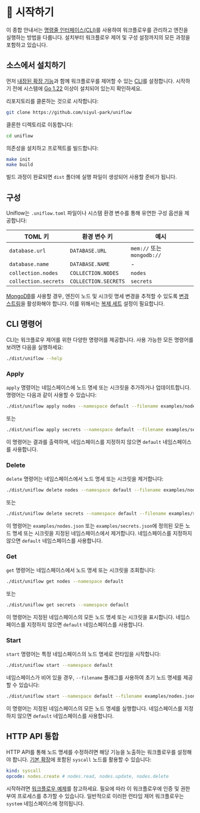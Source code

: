# 🚀 시작하기

이 종합 안내서는 [명령줄 인터페이스(CLI)](../cmd/README_kr.md)를 사용하여 워크플로우를 관리하고 엔진을 실행하는 방법을 다룹니다. 설치부터 워크플로우 제어 및 구성 설정까지의 모든 과정을 포함하고 있습니다.

## 소스에서 설치하기

먼저 [내장된 확장 기능](../ext/README_kr.md)과 함께 워크플로우를 제어할 수 있는 [CLI](../cmd/README_kr.md)를 설정합니다. 시작하기 전에 시스템에 [Go 1.22](https://go.dev/doc/install) 이상이 설치되어 있는지 확인하세요.

리포지토리를 클론하는 것으로 시작합니다:

```sh
git clone https://github.com/siyul-park/uniflow
```

클론한 디렉토리로 이동합니다:

```sh
cd uniflow
```

의존성을 설치하고 프로젝트를 빌드합니다:

```sh
make init
make build
```

빌드 과정이 완료되면 `dist` 폴더에 실행 파일이 생성되어 사용할 준비가 됩니다.

## 구성

Uniflow는 `.uniflow.toml` 파일이나 시스템 환경 변수를 통해 유연한 구성 옵션을 제공합니다:

| TOML 키              | 환경 변수 키            | 예시                       |
|----------------------|-------------------------|----------------------------|
| `database.url`       | `DATABASE.URL`          | `mem://` 또는 `mongodb://` |
| `database.name`      | `DATABASE.NAME`         | -                          |
| `collection.nodes`   | `COLLECTION.NODES`      | `nodes`                    |
| `collection.secrets` | `COLLECTION.SECRETS`    | `secrets`                  |

[MongoDB](https://www.mongodb.com/)를 사용할 경우, 엔진이 노드 및 시크릿 명세 변경을 추적할 수 있도록 [변경 스트림](https://www.mongodb.com/docs/manual/changeStreams/)을 활성화해야 합니다. 이를 위해서는 [복제 세트](https://www.mongodb.com/docs/manual/replication/) 설정이 필요합니다.

## CLI 명령어

CLI는 워크플로우 제어를 위한 다양한 명령어를 제공합니다. 사용 가능한 모든 명령어를 보려면 다음을 실행하세요:

```sh
./dist/uniflow --help
```

### Apply

`apply` 명령어는 네임스페이스에 노드 명세 또는 시크릿을 추가하거나 업데이트합니다. 명령어는 다음과 같이 사용할 수 있습니다:

```sh
./dist/uniflow apply nodes --namespace default --filename examples/nodes.json
```

또는

```sh
./dist/uniflow apply secrets --namespace default --filename examples/secrets.json
```

이 명령어는 결과를 출력하며, 네임스페이스를 지정하지 않으면 `default` 네임스페이스를 사용합니다.

### Delete

`delete` 명령어는 네임스페이스에서 노드 명세 또는 시크릿을 제거합니다:

```sh
./dist/uniflow delete nodes --namespace default --filename examples/nodes.json
```

또는

```sh
./dist/uniflow delete secrets --namespace default --filename examples/secrets.json
```

이 명령어는 `examples/nodes.json` 또는 `examples/secrets.json`에 정의된 모든 노드 명세 또는 시크릿을 지정된 네임스페이스에서 제거합니다. 네임스페이스를 지정하지 않으면 `default` 네임스페이스를 사용합니다.

### Get

`get` 명령어는 네임스페이스에서 노드 명세 또는 시크릿을 조회합니다:

```sh
./dist/uniflow get nodes --namespace default
```

또는

```sh
./dist/uniflow get secrets --namespace default
```

이 명령어는 지정된 네임스페이스의 모든 노드 명세 또는 시크릿을 표시합니다. 네임스페이스를 지정하지 않으면 `default` 네임스페이스를 사용합니다.

### Start

`start` 명령어는 특정 네임스페이스의 노드 명세로 런타임을 시작합니다:

```sh
./dist/uniflow start --namespace default
```

네임스페이스가 비어 있을 경우, `--filename` 플래그를 사용하여 초기 노드 명세를 제공할 수 있습니다:

```sh
./dist/uniflow start --namespace default --filename examples/nodes.json
```

이 명령어는 지정된 네임스페이스의 모든 노드 명세를 실행합니다. 네임스페이스를 지정하지 않으면 `default` 네임스페이스를 사용합니다.

## HTTP API 통합

HTTP API를 통해 노드 명세를 수정하려면 해당 기능을 노출하는 워크플로우를 설정해야 합니다. [기본 확장](../ext/README_kr.md)에 포함된 `syscall` 노드를 활용할 수 있습니다:

```yaml
kind: syscall
opcode: nodes.create # nodes.read, nodes.update, nodes.delete
```

시작하려면 [워크플로우 예제](../examples/system.yaml)를 참고하세요. 필요에 따라 이 워크플로우에 인증 및 권한 부여 프로세스를 추가할 수 있습니다. 일반적으로 이러한 런타임 제어 워크플로우는 `system` 네임스페이스에 정의됩니다.
